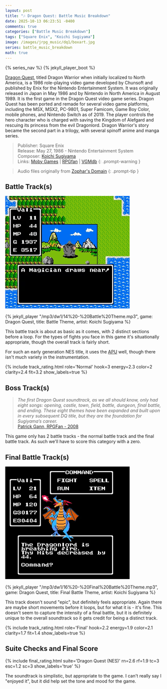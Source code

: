 ```yaml
---
layout: post
title: "🎶 Dragon Quest: Battle Music Breakdown"
date: 2025-10-13 06:23:51 -0400
comments: true
categories: ["Battle Music Breakdown"]
tags: ["Square Enix", "Koichi Sugiyama"]
image: /images/jrpg_music/dq1/boxart.jpg
series: battle_music_breakdown
math: true
---
```

{% series_nav %}
{% jekyll_player_boot %}

[Dragon Quest](https://en.wikipedia.org/wiki/Dragon_Quest_(video_game)), titled Dragon Warrior when initially localized to North America, is a 1986 role-playing video game developed by Chunsoft and published by Enix for the Nintendo Entertainment System. It was originally released in Japan in May 1986 and by Nintendo in North America in August 1989. It is the first game in the Dragon Quest video game series. Dragon Quest has been ported and remade for several video game platforms, including the MSX, MSX2, PC-9801, Super Famicom, Game Boy Color, mobile phones, and Nintendo Switch as of 2019. The player controls the hero character who is charged with saving the Kingdom of Alefgard and rescuing its princess from the evil Dragonlord. Dragon Warrior's story became the second part in a trilogy, with several spinoff anime and manga series.

> Publisher: Square Enix \
> Release: May 27, 1986 - Nintendo Entertainment System \
> Composer: [Koichi Sugiyama](https://en.wikipedia.org/wiki/Koichi_Sugiyama) \
> Links: [Moby Games](https://www.mobygames.com/game/9223/dragon-warrior/) | [RPGfan](https://www.rpgfan.com/game/dragon-quest/) | [VGMdb](https://vgmdb.net/product/983)
{: .prompt-warning }

> Audio files originally from [Zophar's Domain](https://www.zophar.net/music/nintendo-nes-nsf/dragon-warrior)
{: .prompt-tip }

## Battle Track(s)

![](/images/jrpg_music/dq1/NES%20Longplay%20[185]%20Dragon%20Warrior%2038-11%20screenshot.png)

{% jekyll_player "/mp3/dw1/14%20-%20Battle%20Theme.mp3", game: Dragon Quest, title: Battle Theme, artist: Koichi Sugiyama %}

This battle track is about as basic as it comes, with 2 distinct sections before a loop. For the types of fights you face in this game it's situationally appropriate, though the overall track is fairly short.

For such an early generation NES title, it uses the [APU](https://www.nesdev.org/wiki/APU) well, though there isn't much variety in the instrumentation.

{% include track_rating.html role='Normal' hook=3 energy=2.3 color=2 clarity=2.4 fit=3.2 show_labels=true %}

## Boss Track(s)

> _The first Dragon Quest soundtrack, as we all should know, only had eight songs: opening, castle, town, field, battle, dungeon, final battle, and ending. These eight themes have been expanded and built upon in every subsequent DQ title, but they are the foundation for Sugiyama’s career._ \
> [Patrick Gann, RPGFan - 2008](https://www.rpgfan.com/music-review/symphonic-suite-dragon-quest-i/)

This game only has 2 battle tracks - the normal battle track and the final battle track. As such we'll have to score this category with a zero.

## Final Battle Track(s)

![](/images/jrpg_music/dq1/NES%20Longplay%20[185]%20Dragon%20Warrior%201-38-5%20screenshot.png)

{% jekyll_player "/mp3/dw1/16%20-%20Final%20Battle%20Theme.mp3", game: Dragon Quest, title: Final Battle Theme, artist: Koichi Sugiyama %}

This track doesn't sound "epic", but definitely feels appropriate. Again there are maybe short movements before it loops, but for what it is - it's fine. This doesn't seem to capture the intensity of a final battle, but it is definitely unique to the overall soundtrack so it gets credit for being a distinct track.

{% include track_rating.html role='Final' hook=2.2 energy=1.9 color=2.1 clarity=1.7 fit=1.4 show_labels=true %}

## Suite Checks and Final Score

{% include final_rating.html suite='Dragon Quest (NES)' rn=2.6 rf=1.9 tc=3 esc=1.2 sc=3 show_labels='true' %}

The soundtrack is simplistic, but appropriate to the game. I can't really say I "enjoyed it", but it did help set the tone and mood for the game.



